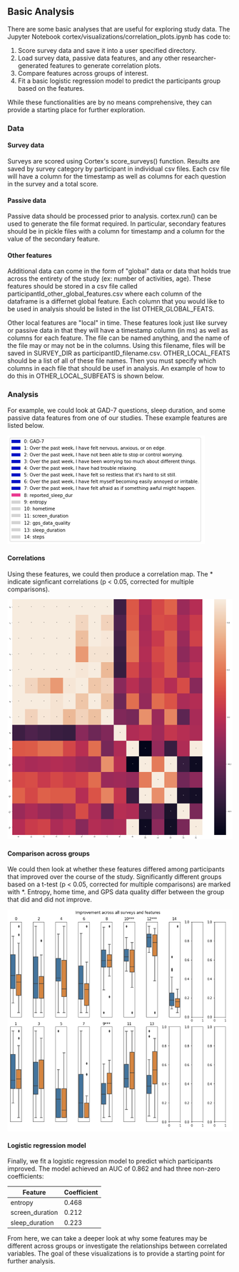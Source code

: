 ## Basic Analysis

There are some basic analyses that are useful for exploring study data. The Jupyter Notebook cortex/visualizations/correlation_plots.ipynb has code to:
1. Score survey data and save it into a user specified directory.
2. Load survey data, passive data features, and any other researcher-generated features to generate correlation plots.
3. Compare features across groups of interest.
4. Fit a basic logistic regression model to predict the participants group based on the features.

While these functionalities are by no means comprehensive, they can provide a starting place for further exploration.

### Data

#### Survey data

Surveys are scored using Cortex's score_surveys() function. Results are saved by survey category by participant in individual csv files. Each csv file will have a column for the timestamp as well as columns for each question in the survey and a total score.

#### Passive data

Passive data should be processed prior to analysis. cortex.run() can be used to generate the file format required. In particular, secondary features should be in pickle files with a column for timestamp and a column for the value of the secondary feature.

#### Other features

Additional data can come in the form of "global" data or data that holds true across the entirety of the study (ex: number of activities, age). These features should be stored in a csv file called participantId_other_global_features.csv where each column of the dataframe is a differnet global feature. Each column that you would like to be used in analysis should be listed in the list OTHER_GLOBAL_FEATS. 

Other local features are "local" in time. These features look just like survey or passive data in that they will have a timestamp column (in ms) as well as columns for each feature. The file can be named anything, and the name of the file may or may not be in the columns. Using this filename, files will be saved in SURVEY_DIR as participantID_filename.csv. OTHER_LOCAL_FEATS should be a list of all of these file names. Then you must specify which columns in each file that should be usef in analysis. An example of how to do this in OTHER_LOCAL_SUBFEATS is shown below.

### Analysis
For example, we could look at GAD-7 questions, sleep duration, and some passive data features from one of our studies. These example features are listed below.

![](assets/corr_key.png)

#### Correlations
Using these features, we could then produce a correlation map. The * indicate signficant correlations (p < 0.05, corrected for multiple comparisons).

![](assets/corr_example.png)

#### Comparison across groups
We could then look at whether these features differed among participants that improved over the course of the study. Significantly different groups based on a t-test (p < 0.05, corrected for multiple comparisons) are marked with *. Entropy, home time, and GPS data quality differ between the group that did and did not improve. 

![](assets/comp_feats.png)

#### Logistic regression model
Finally, we fit a logistic regression model to predict which participants improved. The model achieved an AUC of 0.862 and had three non-zero coefficients:

 Feature | Coefficient
---------|------------
 entropy | 0.468
 screen_duration | 0.212
sleep_duration | 0.223

From here, we can take a deeper look at why some features may be different across groups or investigate the relationships between correlated variables. The goal of these visualizations is to provide a starting point for further analysis.


